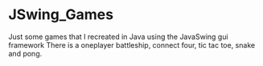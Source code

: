 # JSwing_Games

Just some games that I recreated in Java using the JavaSwing gui framework
There is a oneplayer battleship, connect four, tic tac toe, snake and pong.
